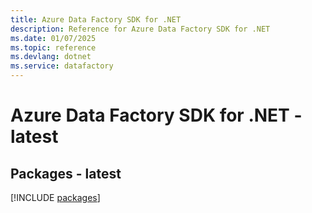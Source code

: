 ```yaml
---
title: Azure Data Factory SDK for .NET
description: Reference for Azure Data Factory SDK for .NET
ms.date: 01/07/2025
ms.topic: reference
ms.devlang: dotnet
ms.service: datafactory
---
```

# Azure Data Factory SDK for .NET - latest
## Packages - latest
[!INCLUDE [packages](data-factory-index.md)]